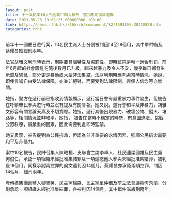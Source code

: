 ```yaml
---
layout: post
title: 十一集結案10人判囚其中兩人緩刑　官指刑期須具阻嚇
date: 2021-05-28 13:02:23.000000000 +08:00
link: https://news.rthk.hk/rthk/ch/component/k2/1593105-20210528.htm
categories: rthk
---
```


前年十一國慶日遊行案，10名民主派人士分別被判囚14至18個月，其中單仲偕及蔡耀昌獲緩刑兩年。

法官胡雅文判刑時表示，刑期要具阻嚇性及懲罰性，即時監禁是唯一適合刑罰，前年6月起的社會騷亂在隨後數月已升級，越來越暴力及令人不安，幾乎每日都發生示威及騷亂，部分更是暴動或大型非法集結，法庭判刑時應考慮當時情況。她說，即使言論自由受法律保障，亦並非絕對，而要受到法律限制，與個人信念等亦無關。

她指，警方在遊行前已指收到情報顯示，遊行當日會有嚴重暴力事件發生，但被告在呼籲市民參與遊行時並沒有提及有關情報。她又說，遊行會和平及非暴力，胡雅文形容有關言論天真及不切實際。她指，遊行其後出現暴力、破壞公物、縱火、堵路等，相關情況並非和平。她指， 被告在當時不穩定的時勢，有意圖違法、挑戰公眾秩序，屬嚴重的因素，因此需要判處即時監禁。

她又表示，被告提到為公民抗命，但認為並非重要的求情因素，強調公民抗命需要和平及非暴力。

案中10名被告，民陣召集人陳皓桓、支聯會主席李卓人、社民連梁國雄及民主黨何俊仁，承認一項組織未經批准集結罪及一項煽惑他人參與未經批准集結罪，被判監18個月。同樣承認兩控罪的吳文遠判囚14個月，蔡耀昌亦承認兩項控罪，判囚14個月，緩刑兩年。

壹傳媒集團創辦人黎智英、民主黨楊森、民主黨單仲偕及前立法會議員何秀蘭，分別承認一項組織未經批准集結罪，各被判囚14個月，其中單仲偕緩刑兩年。
